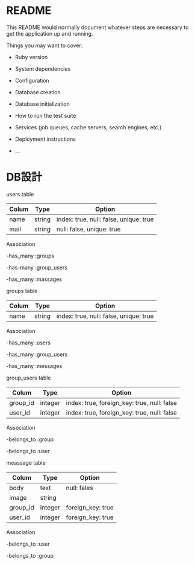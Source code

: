 # README

This README would normally document whatever steps are necessary to get the
application up and running.

Things you may want to cover:

* Ruby version

* System dependencies

* Configuration

* Database creation

* Database initialization

* How to run the test suite

* Services (job queues, cache servers, search engines, etc.)

* Deployment instructions

* ...


# DB設計

   users table

|Colum|Type|Option|
|-----|----|------|
|name|string|index: true, null: false, unique: true|
|mail|string|null: false, unique: true|

   Association

-has_many :groups

-has-many :group_users

-has_many :massages


   groups table

|Colum|Type|Option|
|-----|----|------|
|name|string|index: true, null: false, unique: true|

   Association

-has_many :users

-has_many :group_users

-has_many :messages


   group_users table

|Colum|Type|Option|
|-----|----|------|
|group_id|integer|index: true, foreign_key: true, null: false|
|user_id|integer|index: true, foreign_key: true, null: false|

   Association

-belongs_to :group

-belongs_to :user


   meassage table

|Colum|Type|Option|
|-----|----|------|
|body|text|null: fales|
|image|string|
|group_id|integer|foreign_key: true|
|user_id|integer|foreign_key: true|

   Association

-belongs_to :user

-belongs_to :group
